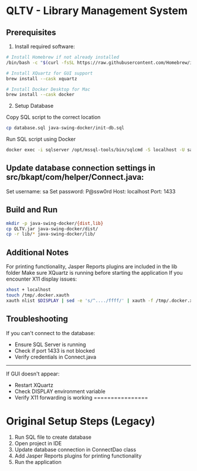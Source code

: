 # QLTV - Library Management System

## Prerequisites

1. Install required software:
```bash
# Install Homebrew if not already installed
/bin/bash -c "$(curl -fsSL https://raw.githubusercontent.com/Homebrew/install/HEAD/install.sh)"

# Install XQuartz for GUI support
brew install --cask xquartz

# Install Docker Desktop for Mac
brew install --cask docker
```
2. Setup Database

Copy SQL script to the correct location
```bash
cp database.sql java-swing-docker/init-db.sql
```

Run SQL script using Docker
```bash
docker exec -i sqlserver /opt/mssql-tools/bin/sqlcmd -S localhost -U sa -P 'P@ssw0rd' -i /init-db.sql
```

## Update database connection settings in src/bkapt/com/helper/Connect.java:
Set username: sa
Set password: P@ssw0rd
Host: localhost
Port: 1433

## Build and Run
```bash
mkdir -p java-swing-docker/{dist,lib}
cp QLTV.jar java-swing-docker/dist/
cp -r lib/* java-swing-docker/lib/
```

## Additional Notes
For printing functionality, Jasper Reports plugins are included in the lib folder
Make sure XQuartz is running before starting the application
If you encounter X11 display issues:
```bash
xhost + localhost
touch /tmp/.docker.xauth
xauth nlist $DISPLAY | sed -e 's/^..../ffff/' | xauth -f /tmp/.docker.xauth nmerge -
```


## Troubleshooting
If you can't connect to the database:

- Ensure SQL Server is running
- Check if port 1433 is not blocked
- Verify credentials in Connect.java
------------
If GUI doesn't appear:

- Restart XQuartz
- Check DISPLAY environment variable
- Verify X11 forwarding is working
================

# Original Setup Steps (Legacy)
1. Run SQL file to create database
2. Open project in IDE
3. Update database connection in ConnectDao class
4. Add Jasper Reports plugins for printing functionality
5. Run the application